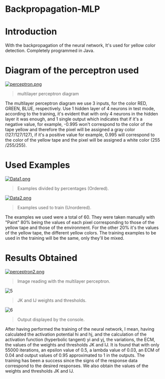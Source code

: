 # Backpropagation-MLP

# Introduction

With the backpropagation of the neural network, It's used for yellow color detection. Completely programmed in Java.

# Diagram of the perceptron used
[![perceptron.png](https://i.postimg.cc/W4RD3Tnm/perceptron.png)](https://postimg.cc/xXRjprBq)
> multilayer perceptron diagram

The multilayer perceptron diagram we use 3 inputs, for the color RED, GREEN, BLUE, respectively. Use 1 hidden layer of 4 neurons in test mode, according to the training, it's evident that with only 4 neurons in the hidden layer it was enough, and 1 single output which indicates that if it's a negative value, for example, -0.995 won't correspond to the color of the tape yellow and therefore the pixel will be assigned a gray color (127/127/127), if it's a positive value for example, 0.995 will correspond to the color of the yellow tape and the pixel will be assigned a white color (255 /255/255).

# Used Examples
[![Data1.png](https://i.postimg.cc/ZqVhQLC9/Data1.png)](https://postimg.cc/McM4MV0x)
> Examples divided by percentages (Ordered).

[![Data2.png](https://i.postimg.cc/HW7krfrB/Data2.png)](https://postimg.cc/jCtb93Q7)
> Examples used to train (Unordered).

The examples we used were a total of 60. They were taken manually with "Paint" 80% being the values of each pixel corresponding to those of the yellow tape and those of the environment. For the other 20% it's the values of the yellow tape, the different yellow colors.
The training examples to be used in the training will be the same, only they'll be mixed.

# Results Obtained

[![perceptron2.png](https://i.postimg.cc/fLNBx4wm/perceptron2.png)](https://postimg.cc/wtwXpGRj)
>Image reading with the multilayer perceptron.

![5](https://user-images.githubusercontent.com/75210642/196565741-e6e3258d-5ee4-450d-85d1-2906d69f5a85.png)
>JK and IJ weights and thresholds.

![6](https://user-images.githubusercontent.com/75210642/196565747-26eb0ea8-893f-4fcb-8e92-1ea21901a283.png)
>Output displayed by the console.

After having performed the training of the neural network, I mean, having calculated the activation potential hi and hj, and the calculation of the activation function (hyperbolic tangent) yi and yj, the variations, the ECM, the values of the weights and thresholds JK and IJ. It is found that with only 55000 iterations, an epsilon value of 0.5, a lambda value of 0.03, an ECM of 0.04 and output values of 0.95 approximated to 1 in the outputs. The training has been a success since the signs of the response data correspond to the desired responses. We also obtain the values of the weights and thresholds JK and IJ.
